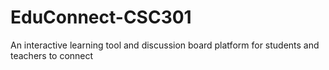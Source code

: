 # EduConnect-CSC301
An interactive learning tool and discussion board platform for students and teachers to connect
